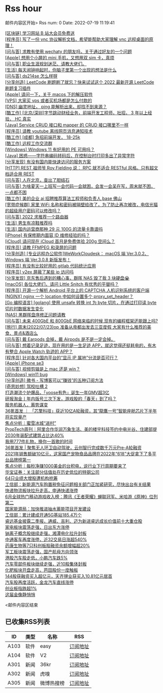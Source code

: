 # Rss hour

邮件内容区开始>
Rss num: 0  Date: 2022-07-19 11:19:41 <br/>

<a href='https://www.v2ex.com/t/867219#reply0'>[区块链] 学习网站 B 站大会员免费送</a><br/>
<a href='https://www.v2ex.com/t/867218#reply0'>[程序员] 写了一份 vnc 协议解析文档，希望能帮助大家理解 vnc 远程桌面的原理！</a><br/>
<a href='https://www.v2ex.com/t/867217#reply0'>[问与答] 求教有使用 wechaty 的朋友吗，关于通过好友的一个问题</a><br/>
<a href='https://www.v2ex.com/t/867216#reply5'>[Apple] 想用个小屏的 mini 手机，又想用双 sim 卡，真烦</a><br/>
<a href='https://www.v2ex.com/t/867215#reply0'>[问与答] 职业生涯规划迷茫、请教大佬们。</a><br/>
<a href='https://www.v2ex.com/t/867213#reply10'>[生活] 每天闹钟响起时，你脑子里第一个出现的想法是什么</a><br/>
<a href='https://www.v2ex.com/t/867212#reply0'>[问与答] ds214se 怎么样呀</a><br/>
<a href='https://www.v2ex.com/t/867210#reply0'>[分享创造] LeetCode 刷题刷了就忘？快来试试这个 2022 最新开源 LeetCode 刷题复习插件</a><br/>
<a href='https://www.v2ex.com/t/867209#reply1'>[Apple] 请问一下，关于 macos 下的解压软件</a><br/>
<a href='https://www.v2ex.com/t/867208#reply3'>[VPS] 大家买 vps 或者买机场都是怎么付款的</a><br/>
<a href='https://www.v2ex.com/t/867207#reply2'>[DNS] 幽灵地址， ping 能解析出来，却找不到来源？</a><br/>
<a href='https://www.v2ex.com/t/867206#reply1'>[酷工作] [北京/深圳]字节跳动财经业务，前端开发工程师，社招， 3 年以上经验， HC 真实</a><br/>
<a href='https://www.v2ex.com/t/867205#reply5'>[Java] Service CRUD 接口和 mapper 的 CRUD 接口哪里不一样</a><br/>
<a href='https://www.v2ex.com/t/867204#reply3'>[程序员] 请教 youtube 离线网页消息通知技术</a><br/>
<a href='https://www.v2ex.com/t/867203#reply0'>[酷工作] [成都] 急招前端开发， 18-25k</a><br/>
<a href='https://www.v2ex.com/t/867202#reply0'>[酷工作] 远程工作交流群</a><br/>
<a href='https://www.v2ex.com/t/867201#reply2'>[Windows] Windows 11 有好用的 PE 可用吗？</a><br/>
<a href='https://www.v2ex.com/t/867200#reply1'>[Java] 困惑——字符串编码转码后，在控制台时打印多出了异常字符</a><br/>
<a href='https://www.v2ex.com/t/867199#reply5'>[分享发现] 有没有国内能快速访问的服务方案</a><br/>
<a href='https://www.v2ex.com/t/867197#reply2'>[HTTP] REST 祖师爷 Roy Fielding 说： RPC 就不适合 RESTful 风格。只有超文档适合用 REST</a><br/>
<a href='https://www.v2ex.com/t/867195#reply33'>[问与答] 人在北京，查出了胆结石</a><br/>
<a href='https://www.v2ex.com/t/867194#reply5'>[问与答] 为啥夏天一上班写一会代码一会就困，会发一会呆在写，周末就不困，一点都不困</a><br/>
<a href='https://www.v2ex.com/t/867191#reply0'>[酷工作] 美的企业 ai 招聘推荐算法工程师和负责人,base 佛山</a><br/>
<a href='https://www.v2ex.com/t/867189#reply26'>[宽带症候群] 家里 WiFi 名称和密码被隔壁给改了，为了防止再次被改，电信光猫的超级用户密码可以修改吗？</a><br/>
<a href='https://www.v2ex.com/t/867188#reply17'>[问与答] 2022 求推荐一个路由器</a><br/>
<a href='https://www.v2ex.com/t/867187#reply11'>[生活] 男生有凉鞋推荐吗</a><br/>
<a href='https://www.v2ex.com/t/867186#reply19'>[生活] 国内运营商那种 29 元 100G 的流量卡靠谱吗</a><br/>
<a href='https://www.v2ex.com/t/867185#reply8'>[iPhone] 有保修期内面容 ID 维修经验的吗？</a><br/>
<a href='https://www.v2ex.com/t/867183#reply0'>[iCloud] 请问现在 iCloud 首月是免费体验 200g 空间么？</a><br/>
<a href='https://www.v2ex.com/t/867182#reply7'>[程序员] 请教 FFMPEG 和录屏的问题</a><br/>
<a href='https://www.v2ex.com/t/867181#reply8'>[分享创造] [专业远程办公软件]WeWorkCloudesk： macOS 端 Ver.3.0.2、Windows 端 Ver.3.0.8 新版发布！</a><br/>
<a href='https://www.v2ex.com/t/867180#reply2'>[程序员] 有没有比较好用的 gitlab 代码统计应用</a><br/>
<a href='https://www.v2ex.com/t/867179#reply10'>[程序员] v2ex 屏蔽了某些 ip 访问吗</a><br/>
<a href='https://www.v2ex.com/t/867178#reply20'>[分享发现] 京东售后遇到的糟心事，群晖 NAS 毁了我 3 块硬盘😭</a><br/>
<a href='https://www.v2ex.com/t/867176#reply6'>[macOS] 各位大佬们，请问 Little Snitch 有优秀的平替吗？</a><br/>
<a href='https://www.v2ex.com/t/867175#reply0'>[程序员] 开源一个解析 Android 平台上的 CAPTCHA 人机识别系统的客户端</a><br/>
<a href='https://www.v2ex.com/t/867174#reply0'>[NGINX] nginx 一个 location 中如何设置多个 proxy_set_header？</a><br/>
<a href='https://www.v2ex.com/t/867173#reply2'>[Go 编程语言] [golang] 使用 unsafe 转换 int 为 byte 切片，在通过打印读 byte 切片时数据发生变化</a><br/>
<a href='https://www.v2ex.com/t/867172#reply2'>[NAS] 黑群晖盘序修正问题请教</a><br/>
<a href='https://www.v2ex.com/t/867171#reply6'>[问与答] 未来 400GbE 和 800GbE 网络来临的时候,现有的编程框架还能跟上吗?</a><br/>
<a href='https://www.v2ex.com/t/867170#reply15'>[旅行] 周末(2022/07/23)op 准备从帝都出发去三亚度假 大家有什么推荐的美食、景点&酒店么</a><br/>
<a href='https://www.v2ex.com/t/867168#reply6'>[问与答] 戴 Earpods 会掉，戴 Airpods 是不是一定会掉。</a><br/>
<a href='https://www.v2ex.com/t/867165#reply17'>[问与答] 想着记录足迹，现在用的是一生足迹 APP，就这觉得还挺耗电的，有木有整合 Apple Watch 轨迹的 APP？</a><br/>
<a href='https://www.v2ex.com/t/867164#reply3'>[程序员] 针对各大国内平台的“显示 IP 属地”分流是否可行？</a><br/>
<a href='https://www.v2ex.com/t/867162#reply8'>[Apple] iPhone se3</a><br/>
<a href='https://www.v2ex.com/t/867161#reply8'>[问与答] 视频剪辑是上 mac 还是 win？</a><br/>
<a href='https://www.v2ex.com/t/867160#reply15'>[Windows] win11 bug</a><br/>
<a href='https://www.v2ex.com/t/867159#reply0'>[分享创造] 微书 - 写博客可以“赚钱”的五种订阅方法</a><br/>
<a href='https://www.v2ex.com/t/867158#reply10'>[奇思妙想] 驾校吐槽 2</a><br/>
<a href='https://36kr.com/p/1832596489035784'>打造潮流个护爆品，「yoose有色」诞生一年GMV超3亿</a><br/>
<a href='https://36kr.com/p/1832739654459649'>研报淘金丨年内版号三次下发，游戏股的「春天」到了吗？</a><br/>
<a href='https://36kr.com/p/1832927967798024'>服务机器人，蓄势谋变</a><br/>
<a href='https://36kr.com/p/1831377775354119'>36氪首发 ｜ 「芯擎科技」获近10亿A轮融资，其“龍鷹一号”智能座舱芯片下半年将实现量产</a><br/>
<a href='https://36kr.com/p/1833714385838601'>焦点分析｜蜜雪冰城“进村”</a><br/>
<a href='https://36kr.com/p/1833696120807937'>PropTech周刊｜阿里合作华润万象生活、美的楼宇科技签约中电光谷、住建部提2030年装配式建筑占比达40%</a><br/>
<a href='https://36kr.com/p/1833674444104199'>我用777件礼物，换你一首歌的时间</a><br/>
<a href='https://36kr.com/p/1832917004804865'>36氪首发 | 聚焦无人环卫自动驾驶，云创智行完成数千万元Pre-A轮融资</a><br/>
<a href='https://36kr.com/p/1832912575849218'>2021年销售额破10亿元，这家国产宠物食品品牌在2022年“618”大促拿下了多平台品牌榜第一</a><br/>
<a href='https://36kr.com/p/1832626410234121'>焦点分析｜每秒净赚1000美金的台积电，说行业下行周期要来了</a><br/>
<a href='https://36kr.com/newsflashes/1833832775229955'>华宝证券：关注部分估值处在历史低位的特钢公司</a><br/>
<a href='https://36kr.com/newsflashes/1833826393711361'>64只业绩大增股遭机构抢筹</a><br/>
<a href='https://36kr.com/newsflashes/1833823170421250'>工信部：新能源汽车购置税免征问题相关部门正加紧研究，尽快出台有关结果</a><br/>
<a href='https://36kr.com/newsflashes/1833817781379846'>快递物流板块拉升走高，申通快递涨停</a><br/>
<a href='https://36kr.com/newsflashes/1833810148713216'>6月全球热门移动游戏收入榜：腾讯《王者荣耀》蝉联冠军、米哈游《原神》位列第二</a><br/>
<a href='https://36kr.com/newsflashes/1833804791472903'>国家能源局：加快推进抽水蓄能项目开发建设</a><br/>
<a href='https://36kr.com/newsflashes/1833794544411138'>工信部：累计建成开通5G基站185.4万个</a><br/>
<a href='https://36kr.com/newsflashes/1833789470761480'>睿远基金披露二季报，通威、吉利、迈为新进睿远成长价值前十大重仓股</a><br/>
<a href='https://36kr.com/newsflashes/1833786987078408'>家电板块震荡走强，日出东方涨停</a><br/>
<a href='https://36kr.com/newsflashes/1833781214946056'>钠离子概念股继续走强，湘潭电化拉升封板</a><br/>
<a href='https://36kr.com/newsflashes/1833778788131587'>中通客车再度涨停，近32交易日涨超540%</a><br/>
<a href='https://36kr.com/newsflashes/1833776880837120'>药康生物等7只科创板股融资余额增幅超20%</a><br/>
<a href='https://36kr.com/newsflashes/1833773957784325'>军工板块震荡走强，国产航母方向领涨</a><br/>
<a href='https://36kr.com/newsflashes/1833761837916679'>港股汽车股走低，小鹏汽车跌5%</a><br/>
<a href='https://36kr.com/newsflashes/1833755298357761'>汽车零部件板块继续走强，近10股集体封板</a><br/>
<a href='https://36kr.com/newsflashes/1833754715218437'>化肥板块开盘走高，芭田股份一度触板</a><br/>
<a href='https://36kr.com/newsflashes/1833751792837385'>144股获融资买入超亿元，天齐锂业获买入10.81亿元居首</a><br/>
<a href='https://36kr.com/newsflashes/1833749710266881'>汽车股再度活跃，金龙汽车直线涨停</a><br/>
<a href='https://36kr.com/newsflashes/1833748965351936'>创业板指跌超1%</a><br/>
<a href='http://www.huxiu.com/article/611830.html?f=wangzhan'>这届金像静悄悄</a><br/>


<邮件内容区结束

## 已收集RSS列表

| ID | 类型 | 名称  | RSS  |
| -- | -- | -- | -- | 
| A103  | 软件 | easy | [订阅地址](http://rsshub.v2fy.com:1200/weibo/user/1088413295) |
| A104  | 软件 | V2  | [订阅地址](http://www.v2ex.com/index.xml) |
| A301  | 新闻 | 36kr | [订阅地址](https://www.36kr.com/feed) |
| A302  | 新闻 | 虎嗅 | [订阅地址](https://www.huxiu.com/rss/0.xml) |
| A305  | 新闻 | 微博热搜榜 | [订阅地址](https://rsshub.app/weibo/search/hot) |
